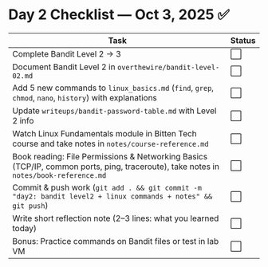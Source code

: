 # Day 2 Checklist — Oct 3, 2025 ✅

| Task | Status |
|------|--------|
| Complete Bandit Level 2 → 3 | ⬜ |
| Document Bandit Level 2 in `overthewire/bandit-level-02.md` | ⬜ |
| Add 5 new commands to `linux_basics.md` (`find`, `grep`, `chmod`, `nano`, `history`) with explanations | ⬜ |
| Update `writeups/bandit-password-table.md` with Level 2 info | ⬜ |
| Watch Linux Fundamentals module in Bitten Tech course and take notes in `notes/course-reference.md` | ⬜ |
| Book reading: File Permissions & Networking Basics (TCP/IP, common ports, ping, traceroute), take notes in `notes/book-reference.md` | ⬜ |
| Commit & push work (`git add . && git commit -m "day2: bandit level2 + linux commands + notes" && git push`) | ⬜ |
| Write short reflection note (2–3 lines: what you learned today) | ⬜ |
| Bonus: Practice commands on Bandit files or test in lab VM | ⬜ |
